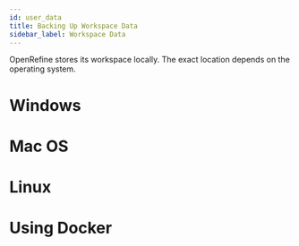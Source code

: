 ```yaml
---
id: user_data
title: Backing Up Workspace Data
sidebar_label: Workspace Data
---
```


OpenRefine stores its workspace locally. The exact location depends on the operating system.

# Windows

# Mac OS

# Linux

# Using Docker


